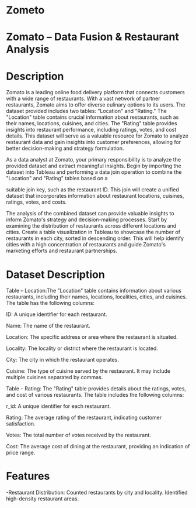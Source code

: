 # Zometo

# Zomato – Data Fusion & Restaurant Analysis

# Description

Zomato is a leading online food delivery platform that connects customers with a wide range of restaurants. With a vast network of partner restaurants, Zomato aims to offer diverse culinary options to its users. The dataset provided includes two tables: "Location" and "Rating." The "Location" table contains crucial information about restaurants, such as their names, locations, cuisines, and cities. The "Rating" table provides insights into restaurant performance, including ratings, votes, and cost details. This dataset will serve as a valuable resource for Zomato to analyze restaurant data and gain insights into customer preferences, allowing for better decision-making and strategy formulation.

As a data analyst at Zomato, your primary responsibility is to analyze the provided dataset and extract meaningful insights. Begin by importing the dataset into Tableau and performing a data join operation to combine the "Location" and "Rating" tables based on a

 

 

suitable join key, such as the restaurant ID. This join will create a unified dataset that incorporates information about restaurant locations, cuisines, ratings, votes, and costs.

 

The analysis of the combined dataset can provide valuable insights to inform Zomato's strategy and decision-making processes. Start by examining the distribution of restaurants across different locations and cities. Create a table visualization in Tableau to showcase the number of restaurants in each city, sorted in descending order. This will help identify cities with a high concentration of restaurants and guide Zomato's marketing efforts and restaurant partnerships.

 
# Dataset Description 

Table – Location:The "Location" table contains information about various restaurants, including their names, locations, localities, cities, and cuisines. The table has the following columns:

 

ID: A unique identifier for each restaurant.

Name: The name of the restaurant.

Location: The specific address or area where the restaurant is situated.

Locality: The locality or district where the restaurant is located.

City: The city in which the restaurant operates.

Cuisine: The type of cuisine served by the restaurant. It may include multiple cuisines separated by commas.

 

Table – Rating: The "Rating" table provides details about the ratings, votes, and cost of various restaurants. The table includes the following columns:

 
r_id: A unique identifier for each restaurant.


Rating: The average rating of the restaurant, indicating customer satisfaction.

Votes: The total number of votes received by the restaurant.

Cost: The average cost of dining at the restaurant, providing an indication of price range.


# Features

-Restaurant Distribution:
   Counted restaurants by city and locality.
   Identified high-density restaurant areas.


